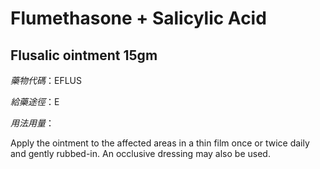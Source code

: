 # Flumethasone + Salicylic Acid

## Flusalic ointment 15gm

*藥物代碼*：EFLUS

*給藥途徑*：E

*用法用量*：

Apply the ointment to the affected areas in a thin film once or twice daily and gently rubbed-in. An occlusive dressing may also be used.

